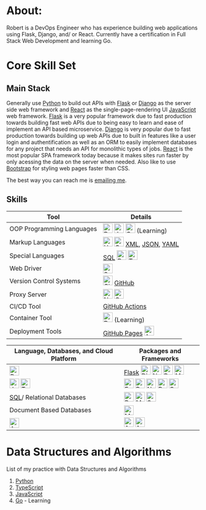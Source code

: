 # About:
Robert is a DevOps Engineer who has experience building web applications using Flask, Django, and/ or React.  Currently have a certification in Full Stack Web Development and learning Go.

# Core Skill Set
## Main Stack
Generally use [Python](https://www.python.org/) to build out APIs with [Flask](https://flask.palletsprojects.com/en/stable/) or [Django](https://www.djangoproject.com/) as the server side web framework and [React](https://react.dev/) as the single-page-rendering UI [JavaScript](https://ecma-international.org/publications-and-standards/standards/ecma-262/) web framework.  [Flask](https://flask.palletsprojects.com/en/stable/) is a very popular framework due to fast production towards building fast web APIs due to being easy to learn and ease of implement an API based microservice. [Django](https://www.djangoproject.com/) is very popular due to fast production towards building up web APIs due to built in features like a user login and authentification as well as an ORM to easily implement databases for any project that needs an API for monolithic types of jobs. [React](https://react.dev/) is the most popular SPA framework today because it makes sites run faster by only acessing the data on the server when needed.  Also like to use [Bootstrap](https://getbootstrap.com/) for styling web pages faster than CSS.

The best way you can reach me is [emailing me](mailto:robtechg5@gmail.com).

## Skills
| Tool | Details |
| ---- | ------- |
| OOP Programming Languages | [<img src="https://upload.wikimedia.org/wikipedia/commons/c/c3/Python-logo-notext.svg" alt="Python" height="25">](https://www.python.org/) [<img src="https://upload.wikimedia.org/wikipedia/commons/6/6a/JavaScript-logo.png" alt="JavaScript" height="25">](https://ecma-international.org/publications-and-standards/standards/ecma-262/) [<img src="https://upload.wikimedia.org/wikipedia/commons/0/05/Go_Logo_Blue.svg" alt="Golang" height="25">](https://go.dev/) (Learning)
| Markup Languages | [<img src="https://upload.wikimedia.org/wikipedia/commons/3/38/HTML5_Badge.svg" alt="HTML5" height="25">](https://html.spec.whatwg.org/) [<img src="https://upload.wikimedia.org/wikipedia/commons/6/62/CSS3_logo.svg" alt="CSS3" height="25">](https://www.w3.org/TR/CSS/) [XML](https://www.w3.org/XML/), [JSON](https://www.json.org/json-en.html), [YAML](https://yaml.org/) |
| Special Languages | [SQL](https://www.iso.org/standard/76583.html) [<img src="https://upload.wikimedia.org/wikipedia/commons/2/20/Bash_Logo_black_and_white_icon_only.svg" alt="Bash" height="25">](https://www.gnu.org/software/bash/) [<img src="https://upload.wikimedia.org/wikipedia/commons/4/4c/Typescript_logo_2020.svg" alt="TypeScript" height="25">](https://www.typescriptlang.org/) |
| Web Driver | [<img src="https://upload.wikimedia.org/wikipedia/commons/d/d5/Selenium_Logo.png" alt="Selenium" height="25">](https://www.selenium.dev/) |
| Version Control Systems | [<img src="https://upload.wikimedia.org/wikipedia/commons/e/e0/Git-logo.svg" alt="Git" height="25">](https://git-scm.com/) [GitHub](https://www.github.com/) |
| Proxy Server | [<img src="https://upload.wikimedia.org/wikipedia/commons/c/c5/Nginx_logo.svg" alt="Nginx" height="25">](https://www.nginx.com/) [<img src="https://upload.wikimedia.org/wikipedia/commons/0/00/Gunicorn_logo_2010.svg" alt="Gunicorn" height="25">](https://gunicorn.org/) |
| CI/CD Tool | [GitHub Actions](https://docs.github.com/en/actions) |
| Container Tool | [<img src="https://upload.wikimedia.org/wikipedia/commons/4/4e/Docker_%28container_engine%29_logo.svg" alt="Docker" height="25">](https://www.docker.com/) (Learning) |
| Deployment Tools | [GitHub Pages](https://pages.github.com/) [<img src="https://upload.wikimedia.org/wikipedia/commons/9/93/Amazon_Web_Services_Logo.svg" alt="AWS" height="25">](https://aws.amazon.com/) <!--[<img src="https://upload.wikimedia.org/wikipedia/commons/5/51/Google_Cloud_logo.svg" alt="Google Cloud Logo" height="25">](https://cloud.google.com/) (Learning?) [<img src="https://upload.wikimedia.org/wikipedia/commons/f/ff/DigitalOcean_logo.svg" alt="DigitalOcean Logo" height="30">](https://www.digitalocean.com/) (Learning?) [<img src="https://upload.wikimedia.org/wikipedia/commons/e/ec/Heroku_logo.svg" alt="Heroku Logo" height="25">](https://www.heroku.com/) (Learning?)--> |

| Language, Databases, and Cloud Platform | Packages and Frameworks |
| -------- | -------- |
| [<img src="https://upload.wikimedia.org/wikipedia/commons/c/c3/Python-logo-notext.svg" alt="Python logo" height="25">](https://www.python.org/) | [Flask](https://flask.palletsprojects.com/en/stable/) [<img src="https://static.djangoproject.com/img/logos/django-logo-negative.png" alt="Django logo" height="25">](https://www.djangoproject.com/) [<img src="https://upload.wikimedia.org/wikipedia/commons/3/31/NumPy_logo_2020.svg" alt="NumPy Logo" height="25">](https://numpy.org/) [<img src="https://upload.wikimedia.org/wikipedia/commons/2/22/Pandas_mark.svg" alt="Pandas Logo" height="25">](https://pandas.pydata.org/) [<img src="https://upload.wikimedia.org/wikipedia/commons/8/84/Matplotlib_icon.svg" alt="Matplotlib Logo" height="25">](https://matplotlib.org/) |
| [<img src="https://upload.wikimedia.org/wikipedia/commons/6/6a/JavaScript-logo.png" alt="JavaScript logo" height="25">](https://ecma-international.org/publications-and-standards/standards/ecma-262/) [<img src="https://upload.wikimedia.org/wikipedia/commons/4/4c/Typescript_logo_2020.svg" alt="TypeScript logo" height="25">](https://www.typescriptlang.org/) | [<img src="https://upload.wikimedia.org/wikipedia/commons/6/64/Expressjs.png" alt="Express.js Logo" height="25">](https://expressjs.com/) [<img src="https://upload.wikimedia.org/wikipedia/commons/a/a7/React-icon.svg" alt="React.js Logo" height="25">](https://react.dev/) [<img src="https://upload.wikimedia.org/wikipedia/commons/7/7e/Node.js_logo_2015.svg" alt="Node.js Logo" height="25">](https://nodejs.org/en) [<img src="https://upload.wikimedia.org/wikipedia/commons/b/b2/Bootstrap_logo.svg" alt="Bootstrap Logo" height="25">](https://getbootstrap.com/) [<img src="https://upload.wikimedia.org/wikipedia/commons/a/a4/Cypress.png" alt="Cypress Logo" height="25">](https://www.cypress.io/) |
| [SQL](https://www.iso.org/standard/76583.html)/ Relational Databases | [<img src="https://upload.wikimedia.org/wikipedia/commons/2/29/Postgresql_elephant.svg" alt="PostgreSQL Logo" height="25">](https://www.postgresql.org/) [<img src="https://www.mysql.com/common/logos/powered-by-mysql-125x64.png" alt="MySQL Logo" height="25">](https://www.mysql.com/) [<img src="https://upload.wikimedia.org/wikipedia/commons/9/97/Sqlite-square-icon.svg" alt="SQLite Logo" height="25">](https://sqlite.org/index.html) |
| Document Based Databases | [<img src="https://upload.wikimedia.org/wikipedia/commons/9/93/MongoDB_Logo.svg" alt="MongoDB Logo" height="25">](https://www.mongodb.com/) |
| [<img src="https://upload.wikimedia.org/wikipedia/commons/9/93/Amazon_Web_Services_Logo.svg" alt="AWS Logo" height="25">](https://aws.amazon.com/) | [<img src="https://upload.wikimedia.org/wikipedia/commons/b/b9/AWS_Simple_Icons_Compute_Amazon_EC2_Instances.svg" alt="AWS EC2 Logo" height="25">](https://aws.amazon.com/ec2/) [<img src="https://upload.wikimedia.org/wikipedia/commons/b/bc/Amazon-S3-Logo.svg" alt="AWS S3 Logo" height="25">](https://aws.amazon.com/s3/) |

# Data Structures and Algorithms
List of my practice with Data Structures and Algorithms
1. [Python](https://github.com/robert-godlewski/python_algo)
2. [TypeScript](https://github.com/robert-godlewski/ts_algo)
3. [JavaScript](https://github.com/robert-godlewski/js_algo)
4. [Go](https://github.com/robert-godlewski/go_algo) - Learning
